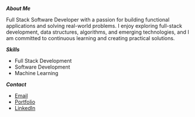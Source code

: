 ***About Me***

Full Stack Software Developer with a passion for building functional applications and solving real-world problems. I enjoy exploring full-stack development, data structures, algorithms, and emerging technologies, and I am committed to continuous learning and creating practical solutions.

***Skills***
- Full Stack Development
- Software Development
- Machine Learning  

***Contact***
- [Email](brianshiroe@gmail.com)
- [Portfolio](https://brianshiroe.netlify.app)
- [LinkedIn](https://linkedin.com/in/brianshiroe)
